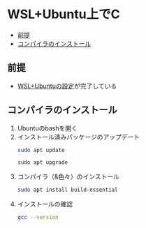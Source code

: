 # WSL+Ubuntu上でC

- [前提](#前提)
- [コンパイラのインストール](#コンパイラのインストール)

## 前提
- [WSL+Ubuntuの設定](/WSL/init.md)が完了している

## コンパイラのインストール
1. Ubuntuのbashを開く
2. インストール済みパッケージのアップデート
   ```bash
   sudo apt update
   ```
   ```bash
   sudo apt upgrade
   ```
3. コンパイラ（&色々）のインストール
   ```bash
   sudo apt install build-essential
   ```
4. インストールの確認
   ```bash
   gcc --version
   ```
